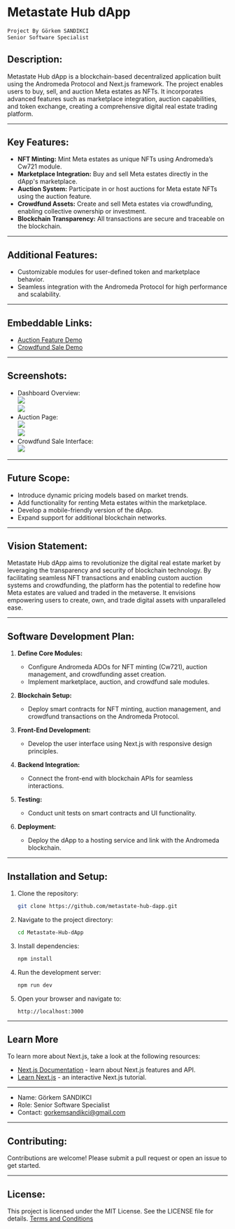# Metastate Hub dApp

```bash
Project By Görkem SANDIKCI
Senior Software Specialist
```

## **Description:**
Metastate Hub dApp is a blockchain-based decentralized application built using the Andromeda Protocol and Next.js framework. The project enables users to buy, sell, and auction Meta estates as NFTs. It incorporates advanced features such as marketplace integration, auction capabilities, and token exchange, creating a comprehensive digital real estate trading platform.

---

## **Key Features:**
- **NFT Minting:** Mint Meta estates as unique NFTs using Andromeda’s Cw721 module.
- **Marketplace Integration:** Buy and sell Meta estates directly in the dApp's marketplace.
- **Auction System:** Participate in or host auctions for Meta estate NFTs using the auction feature.
- **Crowdfund Assets:** Create and sell Meta estates via crowdfunding, enabling collective ownership or investment.
- **Blockchain Transparency:** All transactions are secure and traceable on the blockchain.

---

## **Additional Features:**
- Customizable modules for user-defined token and marketplace behavior.
- Seamless integration with the Andromeda Protocol for high performance and scalability.

---

## **Embeddable Links:**
- [Auction Feature Demo](https://embeddables.testnet.andromedaprotocol.io/galileo-4/metastate-hub-dapp)
- [Crowdfund Sale Demo](https://embeddables.testnet.andromedaprotocol.io/galileo-4/Luxury-in-Meta-City)

---

## **Screenshots:**
- Dashboard Overview: <br><img src="/screenshots/001-Andromeda.png"/> <br><img src="/screenshots/002-Andromeda.png"/>
- Auction Page: <br><img src="/screenshots/003-Andromeda.png"/> <br><img src="/screenshots/004-Andromeda.png"/>
- Crowdfund Sale Interface: <br><img src="/screenshots/005-Andromeda.png"/>

---

## **Future Scope:**
- Introduce dynamic pricing models based on market trends.
- Add functionality for renting Meta estates within the marketplace.
- Develop a mobile-friendly version of the dApp.
- Expand support for additional blockchain networks.

---

## **Vision Statement:**
Metastate Hub dApp aims to revolutionize the digital real estate market by leveraging the transparency and security of blockchain technology. By facilitating seamless NFT transactions and enabling custom auction systems and crowdfunding, the platform has the potential to redefine how Meta estates are valued and traded in the metaverse. It envisions empowering users to create, own, and trade digital assets with unparalleled ease.

---

## **Software Development Plan:**

1. **Define Core Modules:**
    - Configure Andromeda ADOs for NFT minting (Cw721), auction management, and crowdfunding asset creation.
    - Implement marketplace, auction, and crowdfund sale modules.

2. **Blockchain Setup:**
    - Deploy smart contracts for NFT minting, auction management, and crowdfund transactions on the Andromeda Protocol.

3. **Front-End Development:**
    - Develop the user interface using Next.js with responsive design principles.

4. **Backend Integration:**
    - Connect the front-end with blockchain APIs for seamless interactions.

5. **Testing:**
    - Conduct unit tests on smart contracts and UI functionality.

6. **Deployment:**
    - Deploy the dApp to a hosting service and link with the Andromeda blockchain.

---

## **Installation and Setup:**

1. Clone the repository:
   ```bash
   git clone https://github.com/metastate-hub-dapp.git
   ```

2. Navigate to the project directory:
   ```bash
   cd Metastate-Hub-dApp
   ```

3. Install dependencies:
   ```bash
   npm install
   ```

4. Run the development server:
   ```bash
   npm run dev
   ```

5. Open your browser and navigate to:
   ```
   http://localhost:3000
   ```

---

## Learn More

To learn more about Next.js, take a look at the following resources:

- [Next.js Documentation](https://nextjs.org/docs) - learn about Next.js features and API.
- [Learn Next.js](https://nextjs.org/learn) - an interactive Next.js tutorial.

---

- Name: Görkem SANDIKCI
- Role: Senior Software Specialist
- Contact: gorkemsandikci@gmail.com

---

## **Contributing:**
Contributions are welcome! Please submit a pull request or open an issue to get started.

---

## **License:**
This project is licensed under the MIT License. See the LICENSE file for details.
[Terms and Conditions](https://github.com/andromedaprotocol/andromeda-core/blob/development/LICENSE/LICENSE.md)

